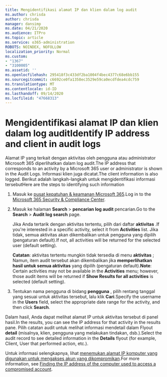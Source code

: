 ```yaml
---
title: Mengidentifikasi alamat IP dan klien dalam log audit
ms.author: chrisda
author: chrisda
manager: dansimp
ms.date: 04/21/2020
ms.audience: ITPro
ms.topic: article
ms.service: o365-administration
ROBOTS: NOINDEX, NOFOLLOW
localization_priority: Normal
ms.custom:
- "1367"
- "3100005"
ms.assetid: ''
ms.openlocfilehash: 295418f3c433df2ba1004f4bec4377c68e6bb155
ms.sourcegitcommit: c6692ce0fa1358ec3529e59ca0ecdfdea4cdc759
ms.translationtype: MT
ms.contentlocale: id-ID
ms.lasthandoff: 09/14/2020
ms.locfileid: "47668313"
---
```

# <a name="identify-ip-address-and-client-in-audit-logs"></a><span data-ttu-id="ea9fa-102">Mengidentifikasi alamat IP dan klien dalam log audit</span><span class="sxs-lookup"><span data-stu-id="ea9fa-102">Identify IP address and client in audit logs</span></span>

<span data-ttu-id="ea9fa-103">Alamat IP yang terkait dengan aktivitas oleh pengguna atau administrator Microsoft 365 diperlihatkan dalam log audit.</span><span class="sxs-lookup"><span data-stu-id="ea9fa-103">The IP address that corresponds to an activity by a Microsoft 365 user or administrator is shown in the Audit Logs.</span></span> <span data-ttu-id="ea9fa-104">Informasi klien juga dicatat.</span><span class="sxs-lookup"><span data-stu-id="ea9fa-104">The client information is also logged.</span></span> <span data-ttu-id="ea9fa-105">Berikut adalah langkah-langkah untuk mengidentifikasi informasi tersebut</span><span class="sxs-lookup"><span data-stu-id="ea9fa-105">Here are the steps to identifying such information</span></span>

1. <span data-ttu-id="ea9fa-106">Masuk ke [pusat kepatuhan & keamanan Microsoft 365](https://protection.office.com/).</span><span class="sxs-lookup"><span data-stu-id="ea9fa-106">Log in to the [Microsoft 365 Security & Compliance Center](https://protection.office.com/).</span></span>

2. <span data-ttu-id="ea9fa-107">Masuk ke halaman **Search**  >  **pencarian log audit** pencarian.</span><span class="sxs-lookup"><span data-stu-id="ea9fa-107">Go to the **Search** > **Audit log search** page.</span></span>

   <span data-ttu-id="ea9fa-108">Jika Anda tertarik dengan aktivitas tertentu, pilih dari daftar **aktivitas** .</span><span class="sxs-lookup"><span data-stu-id="ea9fa-108">If you're interested in a specific activity, select it from **Activities** list.</span></span> <span data-ttu-id="ea9fa-109">Jika tidak, semua aktivitas akan dikembalikan untuk pengguna yang dipilih (pengaturan default).</span><span class="sxs-lookup"><span data-stu-id="ea9fa-109">If not, all activities will be returned for the selected user (default setting).</span></span>

   <span data-ttu-id="ea9fa-110">**Catatan**: aktivitas tertentu mungkin tidak tersedia di menu **aktivitas** ; Namun, item audit tersebut akan dikembalikan jika **memperlihatkan hasil untuk semua aktivitas** yang dipilih (pengaturan default).</span><span class="sxs-lookup"><span data-stu-id="ea9fa-110">**Note**: Certain activities may not be available in the **Activities** menu; however, those audit items will be returned if **Show Results for all activities** is selected (default setting).</span></span>

3. <span data-ttu-id="ea9fa-111">Tentukan nama pengguna di bidang **pengguna** , pilih rentang tanggal yang sesuai untuk aktivitas tersebut, lalu klik **Cari**.</span><span class="sxs-lookup"><span data-stu-id="ea9fa-111">Specify the username in the **Users** field, select the appropriate date range for the activity, and then click **Search**.</span></span>

<span data-ttu-id="ea9fa-112">Dalam hasil, Anda dapat melihat alamat IP untuk aktivitas tersebut di panel hasil.</span><span class="sxs-lookup"><span data-stu-id="ea9fa-112">In the results, you can see the IP address for that activity in the results pane.</span></span> <span data-ttu-id="ea9fa-113">Pilih catatan audit untuk melihat informasi mendetail dalam Flyout **detail** (misalnya, klien, pengguna yang melakukan tindakan, dsb.).</span><span class="sxs-lookup"><span data-stu-id="ea9fa-113">Select the audit record to see detailed information in the **Details** flyout (for example, Client, User that performed action, etc.).</span></span>

<span data-ttu-id="ea9fa-114">Untuk informasi selengkapnya, lihat [menemukan alamat IP komputer yang digunakan untuk mengakses akun yang dikompromikan](https://docs.microsoft.com/microsoft-365/compliance/auditing-troubleshooting-scenarios#find-the-ip-address-of-the-computer-used-to-access-a-compromised-account).</span><span class="sxs-lookup"><span data-stu-id="ea9fa-114">For more information, see [Finding the IP address of the computer used to access a compromised account](https://docs.microsoft.com/microsoft-365/compliance/auditing-troubleshooting-scenarios#find-the-ip-address-of-the-computer-used-to-access-a-compromised-account).</span></span>
